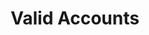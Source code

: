 ---
title: Valid Accounts
parent: /tactics/02-credential-acquisition
ref-id: TEQ-078
short-desc: The adversary obtains and exploits access to valid user accounts on their target webservice or API. 
layout: technique
---